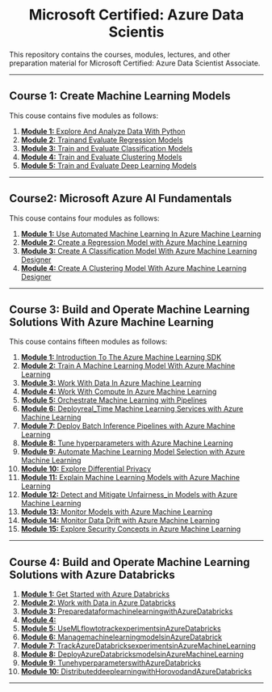<center> <h1>  Microsoft Certified: Azure Data Scientis  </h1> </center>

This repository contains the courses, modules, lectures, and other preparation material for Microsoft Certified: Azure Data Scientist Associate.

<hr>

## Course 1: Create Machine Learning Models

This couse contains five modules as follows:

1. [**Module 1:** Explore And Analyze Data With Python](https://github.com/ImranNust/MicrosoftCertified_AzureDataScientis/blob/main/Course1_CreateMachineLearningModels/Course1_Module1_ExploreAndAnalyzeDataWithPython.ipynb)
2. [**Module 2:** Trainand Evaluate Regression Models](https://github.com/ImranNust/MicrosoftCertified_AzureDataScientis/blob/main/Course1_CreateMachineLearningModels/Course1_Module2TrainandEvaluateRegressionModels.ipynb)
3. [**Module 3:** Train and Evaluate Classification Models](https://github.com/ImranNust/MicrosoftCertified_AzureDataScientis/blob/main/Course1_CreateMachineLearningModels/Course1_Module3TrainandEvaluateClassificationModels.ipynb)
4. [**Module 4:** Train and Evaluate Clustering Models](https://github.com/ImranNust/MicrosoftCertified_AzureDataScientis/blob/main/Course1_CreateMachineLearningModels/Course1_Module4TrainandEvaluateClusteringModels.ipynb)
5. [**Module 5:** Train and Evaluate Deep Learning Models](https://github.com/ImranNust/MicrosoftCertified_AzureDataScientis/blob/main/Course1_CreateMachineLearningModels/Course1_Module5TrainAndEvaluateDeepLearningModels.ipynb)

<hr>

## Course2: Microsoft Azure AI Fundamentals

This couse contains four modules as follows:

1. [**Module 1:** Use Automated Machine Learning In Azure Machine Learning](https://github.com/ImranNust/MicrosoftCertified_AzureDataScientis/blob/main/Course2_MicrosoftAzureAIFundamentals/Course2_Module1_UseAutomatedMachineLearningInAzureMachineLearning.ipynb)
2. [**Module 2:** Create a Regression Model with Azure Machine Learning](https://github.com/ImranNust/MicrosoftCertified_AzureDataScientis/blob/main/Course2_MicrosoftAzureAIFundamentals/Course2_Module2_CreateARegressionModelWithAzureMachineLearning.ipynb)
3. [**Module 3:** Create A Classification Model With Azure Machine Learning Designer](https://github.com/ImranNust/MicrosoftCertified_AzureDataScientis/blob/main/Course2_MicrosoftAzureAIFundamentals/Course2_Module3CreateAClassificationModelWithAzureMachineLearningDesigner.ipynb)
4. [**Module 4:** Create A Clustering Model With Azure Machine Learning Designer](https://github.com/ImranNust/MicrosoftCertified_AzureDataScientis/blob/main/Course2_MicrosoftAzureAIFundamentals/Course2_Module4CreateAClusteriingModelWithAzureMachineLearningDesigner.ipynb)

<hr>

## Course 3: Build and Operate Machine Learning Solutions With Azure Machine Learning

This couse contains fifteen modules as follows:

1. [**Module 1:** Introduction To The Azure Machine Learning SDK](https://github.com/ImranNust/MicrosoftCertified_AzureDataScientis/blob/main/Course3_BuildandOperateMachineLearningSolutionsWithAzureMachineLearning/Course3_Module1IntroductionToTheAzureMachineLearningSDK.ipynb)
2. [**Module 2:** Train A Machine Learning Model With Azure Machine Learning](https://github.com/ImranNust/MicrosoftCertified_AzureDataScientis/blob/main/Course3_BuildandOperateMachineLearningSolutionsWithAzureMachineLearning/Course3_Module2TrainAMachineLearningModelWithAzureMachineLearning.ipynb)
3. [**Module 3:** Work With Data In Azure Machine Learning](https://github.com/ImranNust/MicrosoftCertified_AzureDataScientis/blob/main/Course3_BuildandOperateMachineLearningSolutionsWithAzureMachineLearning/Course3_Module3WorkWithDataInAzureMachineLearning.ipynb)
4. [**Module 4:** Work With Compute In Azure Machine Learning](https://github.com/ImranNust/MicrosoftCertified_AzureDataScientis/blob/main/Course3_BuildandOperateMachineLearningSolutionsWithAzureMachineLearning/Course3_Module4WorkWithComputeInAzureMachineLearning.ipynb)
5. [**Module 5:** Orchestrate Machine Learning with Pipelines](https://github.com/ImranNust/MicrosoftCertified_AzureDataScientis/blob/main/Course3_BuildandOperateMachineLearningSolutionsWithAzureMachineLearning/Course3_Module5Orchestratemachinelearningwithpipelines.ipynb)
6. [**Module 6:** Deployreal_Time Machine Learning Services with Azure Machine Learning](https://github.com/ImranNust/MicrosoftCertified_AzureDataScientis/blob/main/Course3_BuildandOperateMachineLearningSolutionsWithAzureMachineLearning/Course3_Module6Deployreal_timemachinelearningserviceswithAzureMachineLearning.ipynb)
7. [**Module 7:** Deploy Batch Inference Pipelines with Azure Machine Learning](https://github.com/ImranNust/MicrosoftCertified_AzureDataScientis/blob/main/Course3_BuildandOperateMachineLearningSolutionsWithAzureMachineLearning/Course3_Module7DeploybatchinferencepipelineswithAzureMachineLearning.ipynb)
8. [**Module 8:** Tune hyperparameters with Azure Machine Learning](https://github.com/ImranNust/MicrosoftCertified_AzureDataScientis/blob/main/Course3_BuildandOperateMachineLearningSolutionsWithAzureMachineLearning/Course3_Module8TunehyperparameterswithAzureMachineLearning.ipynb)
9. [**Module 9:** Automate Machine Learning Model Selection with Azure Machine Learning](https://github.com/ImranNust/MicrosoftCertified_AzureDataScientis/blob/main/Course3_BuildandOperateMachineLearningSolutionsWithAzureMachineLearning/Course3_Module9AutomatemachinelearningmodelselectionwithAzureMachineLearning.ipynb)
10. [**Module 10:** Explore Differential Privacy](https://github.com/ImranNust/MicrosoftCertified_AzureDataScientis/blob/main/Course3_BuildandOperateMachineLearningSolutionsWithAzureMachineLearning/Course3_Module10Exploredifferentialprivacy.ipynb)
11. [**Module 11:** Explain Machine Learning Models with Azure Machine Learning](https://github.com/ImranNust/MicrosoftCertified_AzureDataScientis/blob/main/Course3_BuildandOperateMachineLearningSolutionsWithAzureMachineLearning/Course3_Module11ExplainmachinelearningmodelswithAzureMachineLearning.ipynb)
12. [**Module 12:** Detect and Mitigate Unfairness_in Models with Azure Machine Learning](https://github.com/ImranNust/MicrosoftCertified_AzureDataScientis/blob/main/Course3_BuildandOperateMachineLearningSolutionsWithAzureMachineLearning/Course3_Module12Detectandmitigateunfairness_inmodelswithAzureMachineLearning.ipynb)
13. [**Module 13:** Monitor Models with Azure Machine Learning](https://github.com/ImranNust/MicrosoftCertified_AzureDataScientis/blob/main/Course3_BuildandOperateMachineLearningSolutionsWithAzureMachineLearning/Course3_Module13MonitormodelswithAzureMachineLearning.ipynb)
14. [**Module 14:** Monitor Data Drift with Azure Machine Learning](https://github.com/ImranNust/MicrosoftCertified_AzureDataScientis/blob/main/Course3_BuildandOperateMachineLearningSolutionsWithAzureMachineLearning/Course3_Module14MonitordatadriftwithAzureMachineLearning.ipynb)
15. [**Module 15:** Explore Security Concepts in Azure Machine Learning](https://github.com/ImranNust/MicrosoftCertified_AzureDataScientis/blob/main/Course3_BuildandOperateMachineLearningSolutionsWithAzureMachineLearning/Course3_Module15ExploresecurityconceptsinAzureMachineLearning.ipynb)

<hr>


## Course 4: Build and Operate Machine Learning Solutions with Azure Databricks

1. [**Module 1:** Get Started with Azure Databricks](https://github.com/ImranNust/MicrosoftCertified_AzureDataScientis/blob/main/Course4_BuildandOperateMachineLearningSolutionswithAzureDatabricks/Course4_Module1GetstartedwithAzureDatabricks.ipynb)
2. [**Module 2:** Work with Data in Azure Databricks ](https://github.com/ImranNust/MicrosoftCertified_AzureDataScientis/blob/main/Course4_BuildandOperateMachineLearningSolutionswithAzureDatabricks/Course4_Module2WorkwithdatainAzureDatabricks.ipynb)
3. [**Module 3:** PreparedataformachinelearningwithAzureDatabricks](https://github.com/ImranNust/MicrosoftCertified_AzureDataScientis/blob/main/Course4_BuildandOperateMachineLearningSolutionswithAzureDatabricks/Course4_Module3PreparedataformachinelearningwithAzureDatabricks.ipynb)
4. [**Module 4:** ]()
5. [**Module 5:** UseMLflowtotrackexperimentsinAzureDatabricks](https://github.com/ImranNust/MicrosoftCertified_AzureDataScientis/blob/main/Course4_BuildandOperateMachineLearningSolutionswithAzureDatabricks/Course4_Module5UseMLflowtotrackexperimentsinAzureDatabricks.ipynb)
6. [**Module 6:** ManagemachinelearningmodelsinAzureDatabrick](https://github.com/ImranNust/MicrosoftCertified_AzureDataScientis/blob/main/Course4_BuildandOperateMachineLearningSolutionswithAzureDatabricks/Course4_Module6ManagemachinelearningmodelsinAzureDatabricks.ipynb)
7. [**Module 7:** TrackAzureDatabricksexperimentsinAzureMachineLearning](https://github.com/ImranNust/MicrosoftCertified_AzureDataScientis/blob/main/Course4_BuildandOperateMachineLearningSolutionswithAzureDatabricks/Course4_Module7TrackAzureDatabricksexperimentsinAzureMachineLearning.ipynb)
8. [**Module 8:** DeployAzureDatabricksmodelsinAzureMachineLearning](https://github.com/ImranNust/MicrosoftCertified_AzureDataScientis/blob/main/Course4_BuildandOperateMachineLearningSolutionswithAzureDatabricks/Course4_Module8DeployAzureDatabricksmodelsinAzureMachineLearning.ipynb)
9. [**Module 9:** TunehyperparameterswithAzureDatabricks](https://github.com/ImranNust/MicrosoftCertified_AzureDataScientis/blob/main/Course4_BuildandOperateMachineLearningSolutionswithAzureDatabricks/Course4_Module9TunehyperparameterswithAzureDatabricks.ipynb)
10. [**Module 10:** DistributeddeeplearningwithHorovodandAzureDatabricks](https://github.com/ImranNust/MicrosoftCertified_AzureDataScientis/blob/main/Course4_BuildandOperateMachineLearningSolutionswithAzureDatabricks/Course4_Module10DistributeddeeplearningwithHorovodandAzureDatabricks.ipynb)

<hr>
